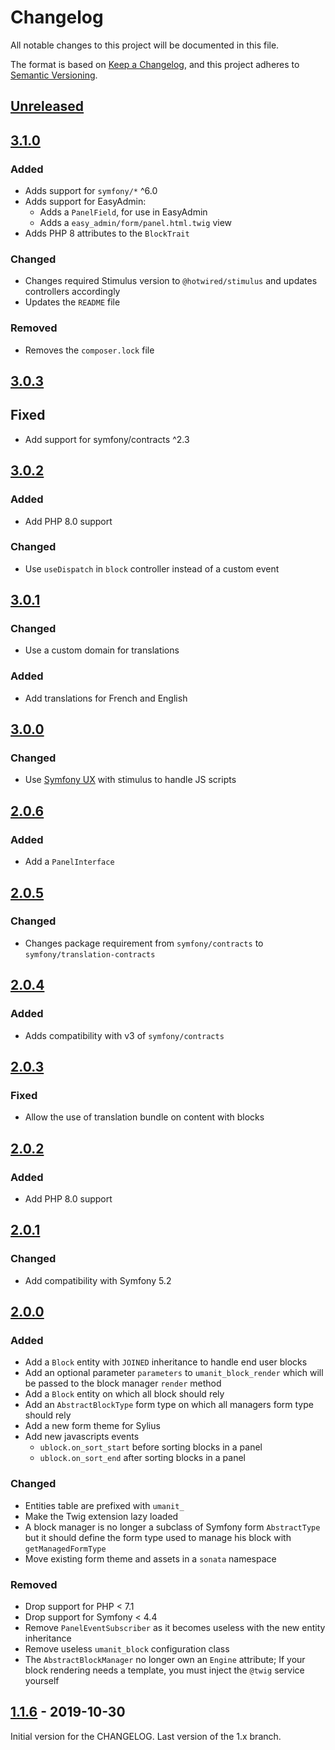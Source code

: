 # Changelog

All notable changes to this project will be documented in this file.

The format is based on [Keep a Changelog](https://keepachangelog.com/en/1.0.0/),
and this project adheres to [Semantic Versioning](https://semver.org/spec/v2.0.0.html).

## [Unreleased]

## [3.1.0]

### Added

- Adds support for `symfony/*` ^6.0
- Adds support for EasyAdmin:
    - Adds a `PanelField`, for use in EasyAdmin
    - Adds a `easy_admin/form/panel.html.twig` view
- Adds PHP 8 attributes to the `BlockTrait`

### Changed

- Changes required Stimulus version to `@hotwired/stimulus` and updates controllers accordingly
- Updates the `README` file

### Removed

- Removes the `composer.lock` file

## [3.0.3]

## Fixed

- Add support for symfony/contracts ^2.3

## [3.0.2]

### Added

- Add PHP 8.0 support

### Changed

- Use `useDispatch` in `block` controller instead of a custom event

## [3.0.1]

### Changed

- Use a custom domain for translations

### Added

- Add translations for French and English

## [3.0.0]

### Changed

- Use [Symfony UX](https://symfony.com/ux) with stimulus to handle JS scripts

## [2.0.6]

### Added

- Add a `PanelInterface`

## [2.0.5]

### Changed

- Changes package requirement from `symfony/contracts` to `symfony/translation-contracts`

## [2.0.4]

### Added

- Adds compatibility with v3 of `symfony/contracts`

## [2.0.3]

### Fixed

- Allow the use of translation bundle on content with blocks

## [2.0.2]

### Added

- Add PHP 8.0 support

## [2.0.1]

### Changed

- Add compatibility with Symfony 5.2

## [2.0.0]

### Added

- Add a `Block` entity with `JOINED` inheritance to handle end user blocks
- Add an optional parameter `parameters` to `umanit_block_render` which will be passed to the block manager `render`
  method
- Add a `Block` entity on which all block should rely
- Add an `AbstractBlockType` form type on which all managers form type should rely
- Add a new form theme for Sylius
- Add new javascripts events
    * `ublock.on_sort_start` before sorting blocks in a panel
    * `ublock.on_sort_end` after sorting blocks in a panel

### Changed

- Entities table are prefixed with `umanit_`
- Make the Twig extension lazy loaded
- A block manager is no longer a subclass of Symfony form `AbstractType` but it should define the form type used to
  manage his block with `getManagedFormType`
- Move existing form theme and assets in a `sonata` namespace

### Removed

- Drop support for PHP < 7.1
- Drop support for Symfony < 4.4
- Remove `PanelEventSubscriber` as it becomes useless with the new entity inheritance
- Remove useless `umanit_block` configuration class
- The `AbstractBlockManager` no longer own an `Engine` attribute; If your block rendering needs a template, you must
  inject the `@twig` service yourself

## [1.1.6] - 2019-10-30

Initial version for the CHANGELOG. Last version of the 1.x branch.

[Unreleased]: https://github.com/umanit/block-bundle/compare/3.1.0...HEAD

[3.1.0]: https://github.com/umanit/block-bundle/compare/3.0.3...3.1.0

[3.0.3]: https://github.com/umanit/block-bundle/compare/3.0.2...3.0.3

[3.0.2]: https://github.com/umanit/block-bundle/compare/3.0.1...3.0.2

[3.0.1]: https://github.com/umanit/block-bundle/compare/3.0.0...3.0.1

[3.0.0]: https://github.com/umanit/block-bundle/compare/2.0.6...3.0.0

[2.0.6]: https://github.com/umanit/block-bundle/compare/2.0.5...2.0.6

[2.0.5]: https://github.com/umanit/block-bundle/compare/2.0.4...2.0.5

[2.0.4]: https://github.com/umanit/block-bundle/compare/2.0.3...2.0.4

[2.0.3]: https://github.com/umanit/block-bundle/compare/2.0.2...2.0.3

[2.0.2]: https://github.com/umanit/block-bundle/compare/2.0.1...2.0.2

[2.0.1]: https://github.com/umanit/block-bundle/compare/2.0.0...2.0.1

[2.0.0]: https://github.com/umanit/block-bundle/compare/1.1.6...2.0.0

[1.1.6]: https://github.com/umanit/block-bundle/compare/0.1...1.1.6
